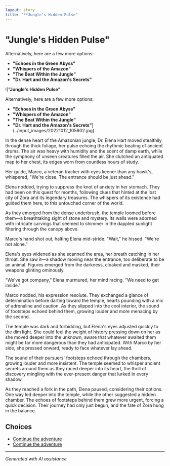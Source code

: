 ```yaml
---
layout: story
title: "**Jungle's Hidden Pulse"
---
```


# **"Jungle's Hidden Pulse"**

Alternatively, here are a few more options:

* **"Echoes in the Green Abyss"**
* **"Whispers of the Amazon"**
* **"The Beat Within the Jungle"**
* **"Dr. Hart and the Amazon's Secrets"**

![**"Jungle's Hidden Pulse"**

Alternatively, here are a few more options:

* **"Echoes in the Green Abyss"**
* **"Whispers of the Amazon"**
* **"The Beat Within the Jungle"**
* **"Dr. Hart and the Amazon's Secrets"**](../input_images/20221012_105602.jpg)

In the dense heart of the Amazonian jungle, Dr. Elena Hart moved stealthily through the thick foliage, her pulse echoing the rhythmic beating of ancient drums. The air was heavy with humidity and the scent of damp earth, while the symphony of unseen creatures filled the air. She clutched an antiquated map to her chest, its edges worn from countless hours of study.

Her guide, Marco, a veteran tracker with eyes keener than any hawk's, whispered, "We're close. The entrance should be just ahead."

Elena nodded, trying to suppress the knot of anxiety in her stomach. They had been on this quest for months, following clues that hinted at the lost city of Zora and its legendary treasures. The whispers of its existence had guided them here, to this untouched corner of the world.

As they emerged from the dense underbrush, the temple loomed before them—a breathtaking sight of stone and mystery. Its walls were adorned with intricate carvings that seemed to shimmer in the dappled sunlight filtering through the canopy above.

Marco's hand shot out, halting Elena mid-stride. "Wait," he hissed. "We're not alone."

Elena's eyes widened as she scanned the area, her breath catching in her throat. She saw it—a shadow moving near the entrance, too deliberate to be an animal. Figures emerged from the darkness, cloaked and masked, their weapons glinting ominously.

"We've got company," Elena murmured, her mind racing. "We need to get inside."

Marco nodded, his expression resolute. They exchanged a glance of determination before darting toward the temple, hearts pounding with a mix of adrenaline and caution. As they slipped into the cool interior, the sound of footsteps echoed behind them, growing louder and more menacing by the second.

The temple was dark and forbidding, but Elena's eyes adjusted quickly to the dim light. She could feel the weight of history pressing down on her as she moved deeper into the unknown, aware that whatever awaited them might be far more dangerous than they had anticipated. With Marco by her side, she pressed onward, ready to face whatever lay ahead.

The sound of their pursuers' footsteps echoed through the chambers, growing louder and more insistent. The temple seemed to whisper ancient secrets around them as they raced deeper into its heart, the thrill of discovery mingling with the ever-present danger that lurked in every shadow.

As they reached a fork in the path, Elena paused, considering their options. One way led deeper into the temple, while the other suggested a hidden chamber. The echoes of footsteps behind them grew more urgent, forcing a quick decision. Their journey had only just begun, and the fate of Zora hung in the balance.


## Choices

* [Continue the adventure](./475838291_1316583769763327_611859964883411367_n.md)
* [Continue the adventure](./20221014_124553.md)


---
*Generated with AI assistance*
